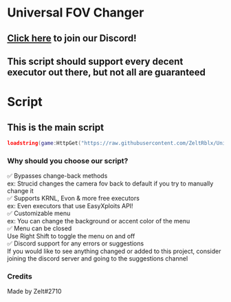 # Universal FOV Changer

## [Click here](https://discord.gg/7Q5sukafeX) to join our Discord!

## This script should support every decent executor out there, but not all are guaranteed

# Script

## This is the main script

```lua
loadstring(game:HttpGet("https://raw.githubusercontent.com/ZeltRblx/Universal-FOV-Changer/main/script.lua"))()
```

### Why should you choose our script?

✅ Bypasses change-back methods <br />
     ex: Strucid changes the camera fov back to default if you try to manually change it <br />
✅ Supports KRNL, Evon & more free executors <br />
     ex: Even executors that use EasyXploits API! <br />
✅ Customizable menu <br />
     ex: You can change the background or accent color of the menu <br />
✅ Menu can be closed <br />
     Use Right Shift to toggle the menu on and off <br />
✅ Discord support for any errors or suggestions <br />
     If you would like to see anything changed or added to this project, consider joining the discord server and going to the suggestions channel <br />

### Credits

Made by Zelt#2710 <br />
